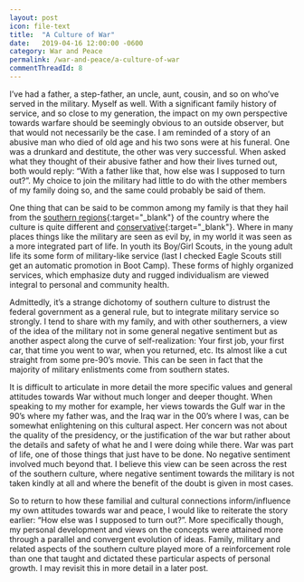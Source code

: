 ```yaml
---
layout: post
icon: file-text
title:  "A Culture of War"
date:   2019-04-16 12:00:00 -0600
category: War and Peace
permalink: /war-and-peace/a-culture-of-war
commentThreadId: 8
---
```


I’ve had a father, a step-father, an uncle, aunt, cousin, and so on who’ve served in the military. Myself as well. With a significant family history of service, and so close to my generation, the impact on my own perspective towards warfare should be seemingly obvious to an outside observer, but that would not necessarily be the case. I am reminded of a story of an abusive man who died of old age and his two sons were at his funeral. One was a drunkard and destitute, the other was very successful. When asked what they thought of their abusive father and how their lives turned out, both would reply: “With a father like that, how else was I supposed to turn out?”. My choice to join the military had little to do with the other members of my family doing so, and the same could probably be said of them.

One thing that can be said to be common among my family is that they hail from the [southern regions](https://en.wikipedia.org/wiki/Deep_South){:target="_blank"} of the country where the culture is quite different and [conservative](http://www.firstprinciplesjournal.com/articles.aspx?article=675&){:target="_blank"}. Where in many places things like the military are seen as evil by, in my world it was seen as a more integrated part of life. In youth its Boy/Girl Scouts, in the young adult life its some form of military-like service (last I checked Eagle Scouts still get an automatic promotion in Boot Camp). These forms of highly organized services, which emphasize duty and rugged individualism are viewed integral to personal and community health.

Admittedly, it’s a strange dichotomy of southern culture to distrust the federal government as a general rule, but to integrate military service so strongly. I tend to share with my family, and with other southerners, a view of the idea of the military not in some general negative sentiment but as another aspect along the curve of self-realization: Your first job, your first car, that time you went to war, when you returned, etc. Its almost like a cut straight from some pre-90’s movie. This can be seen in fact that the majority of military enlistments come from southern states.

It is difficult to articulate in more detail the more specific values and general attitudes towards War without much longer and deeper thought. When speaking to my mother for example, her views towards the Gulf war in the 90’s where my father was, and the Iraq war in the 00’s where I was, can be somewhat enlightening on this cultural aspect. Her concern was not about the quality of the presidency, or the justification of the war but rather about the details and safety of what he and I were doing while there. War was part of life, one of those things that just have to be done. No negative sentiment involved much beyond that. I believe this view can be seen across the rest of the southern culture, where negative sentiment towards the military is not taken kindly at all and where the benefit of the doubt is given in most cases.

So to return to how these familial and cultural connections inform/influence my own attitudes towards war and peace, I would like to reiterate the story earlier: “How else was I supposed to turn out?”. More specifically though, my personal development and views on the concepts were attained more through a parallel and convergent evolution of ideas. Family, military and related aspects of the southern culture played more of a reinforcement role than one that taught and dictated these particular aspects of personal growth. I may revisit this in more detail in a later post.
